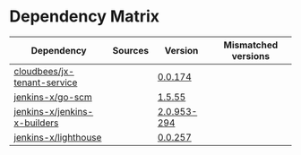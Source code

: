 # Dependency Matrix

Dependency | Sources | Version | Mismatched versions
---------- | ------- | ------- | -------------------
[cloudbees/jx-tenant-service](https://github.com/cloudbees/jx-tenant-service) |  | [0.0.174](https://github.com/cloudbees/jx-tenant-service/releases/tag/v0.0.174) | 
[jenkins-x/go-scm](https://github.com/jenkins-x/go-scm) |  | [1.5.55]() | 
[jenkins-x/jenkins-x-builders](https://github.com/jenkins-x/jenkins-x-builders) |  | [2.0.953-294]() | 
[jenkins-x/lighthouse](https://github.com/jenkins-x/lighthouse) |  | [0.0.257]() | 
